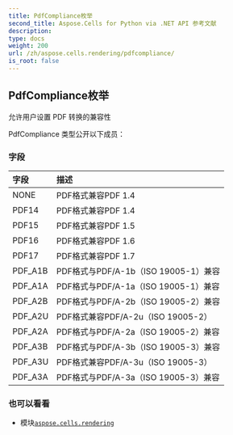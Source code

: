 ```yaml
---
title: PdfCompliance枚举
second_title: Aspose.Cells for Python via .NET API 参考文献
description:
type: docs
weight: 200
url: /zh/aspose.cells.rendering/pdfcompliance/
is_root: false
---
```

## PdfCompliance枚举
允许用户设置 PDF 转换的兼容性



PdfCompliance 类型公开以下成员：

### 字段
|字段|描述|
| :- | :- |
| NONE |PDF格式兼容PDF 1.4|
| PDF14 |PDF格式兼容PDF 1.4|
| PDF15 | PDF格式兼容PDF 1.5|
| PDF16 | PDF格式兼容PDF 1.6|
| PDF17 | PDF格式兼容PDF 1.7|
| PDF_A1B | PDF格式与PDF/A-1b（ISO 19005-1）兼容|
| PDF_A1A |PDF格式与PDF/A-1a（ISO 19005-1）兼容|
| PDF_A2B |PDF格式与PDF/A-2b（ISO 19005-2）兼容|
| PDF_A2U |PDF格式兼容PDF/A-2u（ISO 19005-2）|
| PDF_A2A | PDF格式与PDF/A-2a（ISO 19005-2）兼容|
| PDF_A3B |PDF格式与PDF/A-3b（ISO 19005-3）兼容|
| PDF_A3U |PDF格式兼容PDF/A-3u（ISO 19005-3）|
| PDF_A3A |PDF格式与PDF/A-3a（ISO 19005-3）兼容|



### 也可以看看
* 模块[`aspose.cells.rendering`](..)
